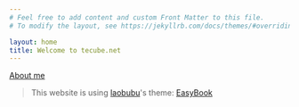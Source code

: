 ```yaml
---
# Feel free to add content and custom Front Matter to this file.
# To modify the layout, see https://jekyllrb.com/docs/themes/#overriding-theme-defaults

layout: home
title: Welcome to tecube.net
---
```


[About me](/about/)

> This website is using [laobubu](http://laobubu.net)'s theme: [EasyBook](https://github.com/laobubu/jekyll-theme-EasyBook)